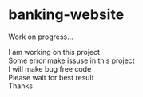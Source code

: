 # banking-website
<p>Work on progress... </p>
<div>I am working on this project</div>
<div>Some error make issuse in this project</div>
<div>I will make bug free code</div>
<span>Please wait for best result</span>
<div>Thanks</div>
